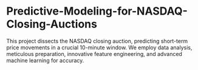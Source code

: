 # Predictive-Modeling-for-NASDAQ-Closing-Auctions
 This project dissects the NASDAQ closing auction, predicting short-term price movements in a crucial 10-minute window. We employ data analysis, meticulous preparation, innovative feature engineering, and advanced machine learning for accuracy.
